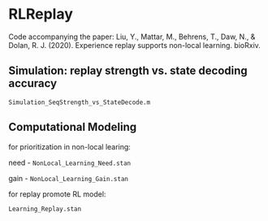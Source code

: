 # RLReplay
Code accompanying the paper: Liu, Y., Mattar, M., Behrens, T., Daw, N., & Dolan, R. J. (2020). Experience replay supports non-local learning. bioRxiv.

## Simulation: replay strength vs. state decoding accuracy
``` Simulation_SeqStrength_vs_StateDecode.m ```

## Computational Modeling
for prioritization in non-local learing:

need - ``` NonLocal_Learning_Need.stan ```

gain - ``` NonLocal_Learning_Gain.stan ```  


for replay promote RL model:

``` Learning_Replay.stan ```
